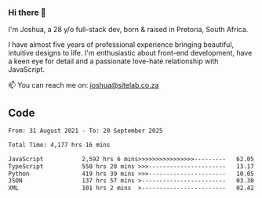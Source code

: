 ### Hi there 👋

I'm Joshua, a 28 y/o full-stack dev, born & raised in Pretoria, South Africa. 

I have almost five years of professional experience bringing beautiful, intuitive designs to life. I'm enthusiastic about front-end development, have a keen eye for detail and a passionate love-hate relationship with JavaScript.

📫 You can reach me on: joshua@sitelab.co.za

## **Code**

<!--START_SECTION:waka-->

```txt
From: 31 August 2021 - To: 20 September 2025

Total Time: 4,177 hrs 16 mins

JavaScript           2,592 hrs 6 mins>>>>>>>>>>>>>>>>---------   62.05 %
TypeScript           550 hrs 20 mins >>>----------------------   13.17 %
Python               419 hrs 39 mins >>>----------------------   10.05 %
JSON                 137 hrs 57 mins >------------------------   03.30 %
XML                  101 hrs 2 mins  >------------------------   02.42 %
```

<!--END_SECTION:waka-->
